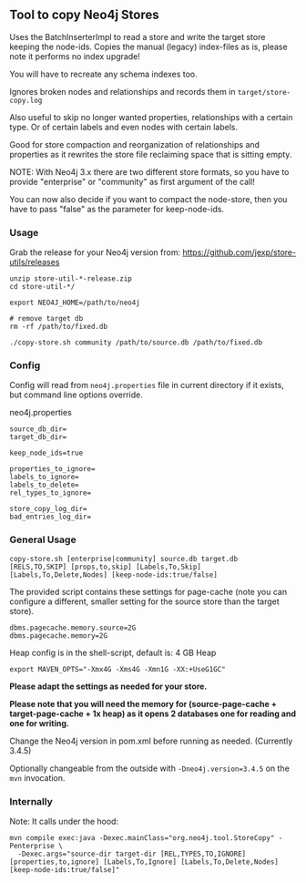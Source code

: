 ## Tool to copy Neo4j Stores

Uses the BatchInserterImpl to read a store and write the target store keeping the node-ids.
Copies the manual (legacy) index-files as is, please note it performs no index upgrade!

You will have to recreate any schema indexes too.

Ignores broken nodes and relationships and records them in `target/store-copy.log`

Also useful to skip no longer wanted properties, relationships with a certain type.
Or of certain labels and even nodes with certain labels.

Good for store compaction and reorganization of relationships and properties as
it rewrites the store file reclaiming space that is sitting empty.

NOTE: With Neo4j 3.x there are two different store formats, so you have to provide "enterprise" or "community" as first argument of the call!

You can now also decide if you want to compact the node-store, then you have to pass "false" as the parameter for keep-node-ids.


### Usage

Grab the release for your Neo4j version from: https://github.com/jexp/store-utils/releases

```
unzip store-util-*-release.zip 
cd store-util-*/

export NEO4J_HOME=/path/to/neo4j

# remove target db
rm -rf /path/to/fixed.db

./copy-store.sh community /path/to/source.db /path/to/fixed.db
```

### Config 

Config will read from `neo4j.properties` file in current directory if it exists, but command line options override.

neo4j.properties

```
source_db_dir=
target_db_dir=

keep_node_ids=true

properties_to_ignore=
labels_to_ignore=
labels_to_delete=
rel_types_to_ignore=

store_copy_log_dir=
bad_entries_log_dir=
```

### General Usage

    copy-store.sh [enterprise|community] source.db target.db [RELS,TO,SKIP] [props,to,skip] [Labels,To,Skip] [Labels,To,Delete,Nodes] [keep-node-ids:true/false]


The provided script contains these settings for page-cache (note you can configure a different, smaller setting for the source store than the target store).

    dbms.pagecache.memory.source=2G
    dbms.pagecache.memory=2G

Heap config is in the shell-script, default is: 4 GB Heap

    export MAVEN_OPTS="-Xmx4G -Xms4G -Xmn1G -XX:+UseG1GC"

**Please adapt the settings as needed for your store.**

**Please note that you will need the memory for (source-page-cache + target-page-cache + 1x heap) as it opens 2 databases one for reading and one for writing.**

Change the Neo4j version in pom.xml before running as needed. (Currently 3.4.5)

Optionally changeable from the outside with `-Dneo4j.version=3.4.5` on the `mvn` invocation.

### Internally

Note: It calls under the hood:

    mvn compile exec:java -Dexec.mainClass="org.neo4j.tool.StoreCopy" -Penterprise \
      -Dexec.args="source-dir target-dir [REL,TYPES,TO,IGNORE] [properties,to,ignore] [Labels,To,Ignore] [Labels,To,Delete,Nodes] [keep-node-ids:true/false]"

